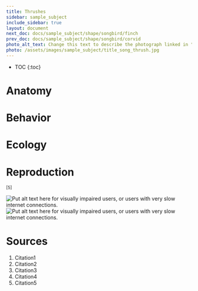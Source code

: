 ```yaml
---
title: Thrushes
sidebar: sample_subject
include_sidebar: true
layout: document
next_doc: docs/sample_subject/shape/songbird/finch
prev_doc: docs/sample_subject/shape/songbird/corvid
photo_alt_text: Change this text to describe the photograph linked in "photo".
photo: /assets/images/sample_subject/title_song_thrush.jpg
---
```


* TOC
{:toc}

# Anatomy

# Behavior

# Ecology

# Reproduction

<sup>[5]</sup>

<img src="/template-information-site/assets/images/sample_subject/thrush1.jpg" alt="Put alt text here for visually impaired users, or users with very slow internet connections."/>

<img src="/template-information-site/assets/images/sample_subject/thrush2.jpg" alt="Put alt text here for visually impaired users, or users with very slow internet connections."/>

# Sources

1. Citation1
2. Citation2
3. Citation3
4. Citation4
5. Citation5
